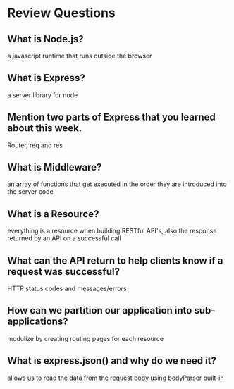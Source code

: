 # Review Questions

## What is Node.js?
a javascript runtime that runs outside the browser
## What is Express?
a server library for node 
## Mention two parts of Express that you learned about this week.
Router, req and res
## What is Middleware?
an array of functions that get executed in the order they are introduced into the server code
## What is a Resource?
everything is a resource when building RESTful API's, also the response returned by an API on a successful call 
## What can the API return to help clients know if a request was successful?
HTTP status codes and messages/errors
## How can we partition our application into sub-applications?
modulize by creating routing pages for each resource
## What is express.json() and why do we need it?
allows us to read the data from the request body using bodyParser built-in
